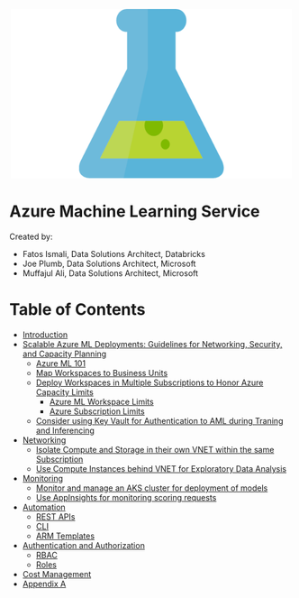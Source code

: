 <p align="center">
    <img width="500" height="300" src="Azure-ML-Icon.png">
</p>

# Azure Machine Learning Service 

Created by: 
* Fatos Ismali, Data Solutions Architect, Databricks 
* Joe Plumb, Data Solutions Architect, Microsoft
* Muffajul Ali, Data Solutions Architect, Microsoft

# Table of Contents

- [Introduction](#Introduction)
- [Scalable Azure ML Deployments: Guidelines for Networking, Security, and Capacity Planning](#scalable-ADB-Deployments-Guidelines-for-Networking-Security-and-Capacity-Planning)
  * [Azure ML 101](#Azure-Databricks-101)
  * [Map Workspaces to Business Units](#Map-Workspaces-to-Business-Divisions)
  * [Deploy Workspaces in Multiple Subscriptions to Honor Azure Capacity Limits](#Deploy-Workspaces-in-Multiple-Subscriptions-to-Honor-Azure-Capacity-Limits)
    + [Azure ML Workspace Limits](#ADB-Workspace-Limits)
    + [Azure Subscription Limits](#Azure-Subscription-Limits)
  * [Consider using Key Vault for Authentication to AML during Traning and Inferencing](#Consider-Isolating-Each-Workspace-in-its-own-VNet)
- [Networking](#Deploying-Applications-on-ADB-Guidelines-for-Selecting-Sizing-and-Optimizing-Clusters-Performance)
  * [Isolate Compute and Storage in their own VNET within the same Subscription](#Select-the-Largest-Vnet-CIDR)
  * [Use Compute Instances behind VNET for Exploratory Data Analysis](#Do-not-Store-any-Production-Data-in-Default-DBFS-Folders)
- [Monitoring](#Deploying-Applications-on-ADB-Guidelines-for-Selecting-Sizing-and-Optimizing-Clusters-Performance)
  * [Monitor and manage an AKS cluster for deployment of models](#Always-Hide-Secrets-in-a-Key-Vault)
  * [Use AppInsights for monitoring scoring requests](#Always-Hide-Secrets-in-a-Key-Vault)
- [Automation](#Deploying-Applications-on-ADB-Guidelines-for-Selecting-Sizing-and-Optimizing-Clusters-Performance)
  * [REST APIs](#support-interactive-analytics-using-shared-high-concurrency-clusters)
   * [CLI](#support-batch-etl-workloads-with-single-user-ephemeral-standard-clusters)
   * [ARM Templates](#favor-cluster-scoped-init-scripts-over-global-and-named-scripts)
- [Authentication and Authorization](#Running-ADB-Applications-Smoothly-Guidelines-on-Observability-and-Monitoring)
  * [RBAC](#Collect-resource-utilization-metrics-across-Azure-Databricks-cluster-in-a-Log-Analytics-workspace)
   + [Roles](#Querying-VM-metrics-in-log-analytics-once-you-have-started-the-collection-using-the-above-document)
- [Cost Management](#Running-ADB-Applications-Smoothly-Guidelines-on-Observability-and-Monitoring)
- [Appendix A](#Appendix-A)

